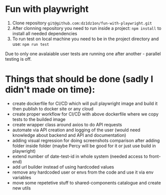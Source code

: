 # Fun with playwright

1. Clone repository `git@github.com:dz1dz1on/fun-with-playwright.git`
2. After clonning repository you need to run inside a project: `npm install` to install all needed dependencies
3. To run test on local machine you need to be in the project directory and use:
`npm run test`

Due to only one avalaiable user tests are running one after another - parallel testing is off.

# Things that should be done (sadly I didn't made on time):
- create dockerfile for CI/CD which will pull playwright image and build it then  publish to docker site or any cloud
- create proper workflow for CI/CD with above dockerfile where we copy tests to the builded image
- create wrapper class around axios to do API requests
- automate via API creation and logging of the user (would need knowledge about backend and API and documentation)
- adding visual regression for doing screenshots comparison after adding folder inside folder (maybe Percy will be good for it or just use build in playwright)
- extend number of date-test-id in whole system (needed access to front-end)
- add url builder instead of using hardcoded values
- remove any hardcoded user or envs from the code and use it via env variables
- move some repetetive stuff to shared-components catalogue and create new utils



